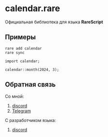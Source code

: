 # calendar.rare
Официальная библиотека для языка **RareScript**
## Примеры
```
rare add calendar
rare sync
```
```
import calendar;

calendar::month(2024, 3);
```
## Обратная связь 
Со мной: 
1. [discord](https://discord.com/users/932881116006875266)
2. [Telegram](https://t.me/Incassator_0)


С разработчиком языка:
1. [discord](https://discord.com/users/686961276911747113)



